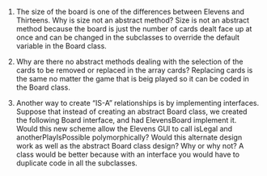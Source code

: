 1. The size of the board is one of the differences between Elevens and Thirteens. Why is size not an abstract method?
Size is not an abstract method because the board is just the number of cards dealt face up at once and can be changed in the subclasses to override the default variable in the Board class.

2. Why are there no abstract methods dealing with the selection of the cards to be removed or replaced in the array cards?
Replacing cards is the same no matter the game that is beig played so it can be coded in the Board class.

3. Another way to create “IS-A” relationships is by implementing interfaces. Suppose that instead of creating an abstract Board class, we created the following Board interface, and had ElevensBoard implement it. Would this new scheme allow the Elevens GUI to call isLegal and anotherPlayIsPossible polymorphically? Would this alternate design work as well as the abstract Board class design? Why or why not?
A class would be better because with an interface you would have to duplicate code in all the subclasses.
